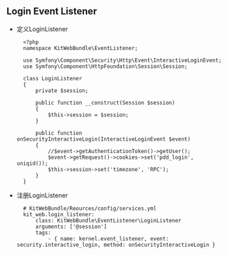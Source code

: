 ## Login Event Listener

- 定义LoginListener

		<?php
		namespace KitWebBundle\EventListener;

		use Symfony\Component\Security\Http\Event\InteractiveLoginEvent;
		use Symfony\Component\HttpFoundation\Session\Session;
		
		class LoginListener
		{
		    private $session;
		    
		    public function __construct(Session $session)
		    {
		        $this->session = $session;
		    }
		    
		    public function onSecurityInteractiveLogin(InteractiveLoginEvent $event)
		    {
		        //$event->getAuthenticationToken()->getUser();
		        $event->getRequest()->cookies->set('pdd_login', uniqid());
		        $this->session->set('timezone', 'RPC');
		    }
		}

- 注册LoginListener

		# KitWebBundle/Reources/config/services.yml
		kit_web.login_listener:
	        class: KitWebBundle\EventListener\LoginListener
	        arguments: ['@session']
	        tags:
	            - { name: kernel.event_listener, event: security.interactive_login, method: onSecurityInteractiveLogin }